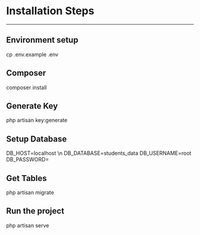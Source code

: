 # Installation Steps
------------
## Environment setup
cp .env.example .env

## Composer
composer install

## Generate Key
php artisan key:generate

## Setup Database
DB_HOST=localhost \n
DB_DATABASE=students_data
DB_USERNAME=root
DB_PASSWORD=

## Get Tables
php artisan migrate

## Run the project
php artisan serve
